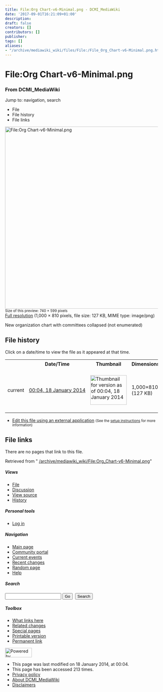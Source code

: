 ```yaml
---
title: File:Org Chart-v6-Minimal.png - DCMI_MediaWiki
date: '2017-09-01T16:21:09+01:00'
description: 
draft: false
creators: []
contributors: []
publisher: 
tags: []
aliases:
- "/archive/mediawiki_wiki/files/File:/File_Org_Chart-v6-Minimal.png.html"
---
```


<a id="top"></a>
# File:Org Chart-v6-Minimal.png

### From DCMI\_MediaWiki

Jump to: navigation, search
<!-- start content -->
- File
- File history
- File links

 [<img alt="File:Org Chart-v6-Minimal.png" src="/images/3/39/Org_Chart-v6-Minimal.png" width="740" height="599">](/archive/mediawiki_wiki/files/Org_Chart-v6-Minimal.png)  
<small>Size of this preview: 740 × 599 pixels</small>  
 [Full resolution](/images/3/39/Org_Chart-v6-Minimal.png)‎ (1,000 × 810 pixels, file size: 127 KB, MIME type: image/png)

New organization chart with committees collapsed (not enumerated)

<!-- 
NewPP limit report
Preprocessor node count: 1/1000000
Post-expand include size: 0/2097152 bytes
Template argument size: 0/2097152 bytes
Expensive parser function count: 0/100
-->
## File history

Click on a date/time to view the file as it appeared at that time.

<table class="wikitable filehistory">
  <tr>
    <td></td>
    <th>Date/Time</th>
    <th>Thumbnail</th>
    <th>Dimensions</th>
    <th>User</th>
    <th>Comment</th>
  </tr>
  <tr>
    <td>current</td>
    <td class="filehistory-selected" style="white-space: nowrap;"><a href="/archive/mediawiki_wiki/files/Org_Chart-v6-Minimal.png">00:04, 18 January 2014</a></td>
    <td><a href="/images/3/39/Org_Chart-v6-Minimal.png"><img alt="Thumbnail for version as of 00:04, 18 January 2014" src="/images/3/39/Org_Chart-v6-Minimal.png" width="120" height="97"></a></td>
    <td>1,000×810 <span style="white-space: nowrap;">(127 KB)</span>
    </td>
    <td>
      <a href="/index.php?title=User:StuartSutton&amp;action=edit&amp;redlink=1" class="new mw-userlink" title="User:StuartSutton (page does not exist)">StuartSutton</a> <span style="white-space: nowrap;"> <span class="mw-usertoollinks">(<a href="/index.php?title=User_talk:StuartSutton&amp;action=edit&amp;redlink=1" class="new" title="User talk:StuartSutton (page does not exist)">Talk</a> | <a href="/index.php/Special:Contributions/StuartSutton" title="Special:Contributions/StuartSutton">contribs</a>)</span></span>
    </td>
    <td> <span class="comment">(New organization chart with committees collapsed (not enumerated))</span>
    </td>
  </tr>
</table>

  

- [Edit this file using an external application](/index.php?title=File:Org_Chart-v6-Minimal.png&action=edit&externaledit=true&mode=file "File:Org Chart-v6-Minimal.png") <small>(See the <a href="http://www.mediawiki.org/wiki/Manual:External_editors" class="external text" rel="nofollow">setup instructions</a> for more information)</small>

## File links

There are no pages that link to this file.

Retrieved from " [/archive/mediawiki_wiki/File:Org\_Chart-v6-Minimal.png](/archive/mediawiki_wiki/files/File:/File:Org_Chart-v6-Minimal.png.html)"

<!-- end content -->

##### Views

- [File](/archive/mediawiki_wiki/files/File:/File:Org_Chart-v6-Minimal.png.html "View the file page [c]")
- [Discussion](/index.php?title=File_talk:Org_Chart-v6-Minimal.png&action=edit&redlink=1 "Discussion about the content page [t]")
- [View source](/index.php?title=File:Org_Chart-v6-Minimal.png&action=edit "This page is protected.
You can view its source [e]")
- [History](/index.php?title=File:Org_Chart-v6-Minimal.png&action=history "Past revisions of this page [h]")

##### Personal tools

- [Log in](/index.php?title=Special:UserLogin&returnto=File:Org_Chart-v6-Minimal.png "You are encouraged to log in; however, it is not mandatory [o]")

<script type="text/javascript"> if (window.isMSIE55) fixalpha(); </script>

##### Navigation

- [Main page](/index.php/Main_Page "Visit the main page [z]")
- [Community portal](/index.php/DCMI_MediaWiki:Community_portal "About the project, what you can do, where to find things")
- [Current events](/index.php/DCMI_MediaWiki:Current_events "Find background information on current events")
- [Recent changes](/index.php/Special:RecentChanges "The list of recent changes in the wiki [r]")
- [Random page](/index.php/Special:Random "Load a random page [x]")
- [Help](/index.php/Help:Contents "The place to find out")

##### <label for="searchInput">Search</label>

<form action="/index.php" id="searchform">
				<input type="hidden" name="title" value="Special:Search">
				<input id="searchInput" title="Search DCMI_MediaWiki" accesskey="f" type="search" name="search">
				<input type="submit" name="go" class="searchButton" id="searchGoButton" value="Go" title="Go to a page with this exact name if exists"> 
				<input type="submit" name="fulltext" class="searchButton" id="mw-searchButton" value="Search" title="Search the pages for this text">
			</form>

##### Toolbox

- [What links here](/index.php/Special:WhatLinksHere/File:Org_Chart-v6-Minimal.png "List of all wiki pages that link here [j]")
- [Related changes](/index.php/Special:RecentChangesLinked/File:Org_Chart-v6-Minimal.png "Recent changes in pages linked from this page [k]")
- [Special pages](/index.php/Special:SpecialPages "List of all special pages [q]")
- [Printable version](/index.php?title=File:Org_Chart-v6-Minimal.png&printable=yes "Printable version of this page [p]")
- [Permanent link](/index.php?title=File:Org_Chart-v6-Minimal.png&oldid=5918 "Permanent link to this revision of the page")

<!-- end of the left (by default at least) column -->

 [<img src="/skins/common/images/poweredby_mediawiki_88x31.png" height="31" width="88" alt="Powered by MediaWiki">](http://www.mediawiki.org/)

- This page was last modified on 18 January 2014, at 00:04.
- This page has been accessed 213 times.
- [Privacy policy](/index.php/DCMI_MediaWiki:Privacy_policy "DCMI MediaWiki:Privacy policy")
- [About DCMI\_MediaWiki](/index.php/DCMI_MediaWiki:About "DCMI MediaWiki:About")
- [Disclaimers](/index.php/DCMI_MediaWiki:General_disclaimer "DCMI MediaWiki:General disclaimer")

<script>if (window.runOnloadHook) runOnloadHook();</script><!-- Served in 0.466 secs. -->
